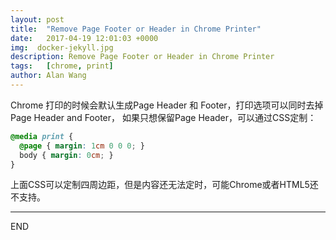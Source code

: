 ```yaml
---
layout: post
title:  "Remove Page Footer or Header in Chrome Printer"
date:   2017-04-19 12:01:03 +0000
img:  docker-jekyll.jpg
description: Remove Page Footer or Header in Chrome Printer
tags:   [chrome, print]
author: Alan Wang
---
```

Chrome 打印的时候会默认生成Page Header 和 Footer，打印选项可以同时去掉
Page Header and Footer， 如果只想保留Page Header，可以通过CSS定制：

```css
@media print {
  @page { margin: 1cm 0 0 0; }
  body { margin: 0cm; }
}
```

上面CSS可以定制四周边距，但是内容还无法定时，可能Chrome或者HTML5还不支持。

---
END